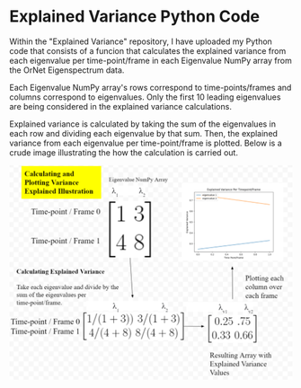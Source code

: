 # Explained Variance Python Code

Within the "Explained Variance" repository, I have uploaded my Python code that consists of a funcion that calculates the explained variance from each eigenvalue per time-point/frame
in each Eigenvalue NumPy array from the OrNet Eigenspectrum data. 

Each Eigenvalue NumPy array's rows correspond to time-points/frames and columns correspond to eigenvalues. Only the first 10 leading eigenvalues are being considered in the explained
variance calculations. 

Explained variance is calculated by taking the sum of the eigenvalues in each row and dividing each eigenvalue by that sum. Then, the explained variance from each eigenvalue per time-point/frame
is plotted. Below is a crude image illustrating the how the calculation is carried out. 

![](Images/Screenshot%20(172).png)

